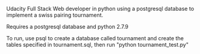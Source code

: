 Udacity Full Stack Web developer in python using a postgresql database to 
implement a swiss pairing tournament.

Requires a postgresql database and python 2.7.9

To run, use psql to create a database called tournament and create the tables
specified in tournament.sql, then run "python tournament_test.py"
